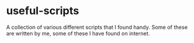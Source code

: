 # useful-scripts
A collection of various different scripts that I found handy. Some of these are written by me, some of these I have found on internet. 
